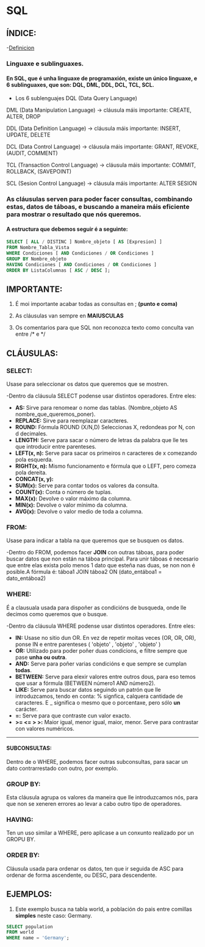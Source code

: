 # SQL

## ÍNDICE:
-[Definicion](#Linguaxe-e-sublinguaxes.)

### Linguaxe e sublinguaxes.
#### En SQL, que é unha linguaxe de programaxión, existe un único linguaxe, e 6 sublinguaxes, que son: DQL, DML, DDL, DCL, TCL, SCL.
- Los 6 sublenguajes
DQL (Data Query Language)

DML (Data Manipulation Language) -> cláusula máis importante: CREATE, ALTER, DROP

DDL (Data Definition Language) -> cláusula máis importante: INSERT, UPDATE, DELETE

DCL (Data Control Language) -> cláusula máis importante: GRANT, REVOKE, (AUDIT, COMMENT)

TCL (Transaction Control Language) -> cláusula máis importante: COMMIT, ROLLBACK, (SAVEPOINT)

SCL (Sesion Control Language) -> cláusula máis importante: ALTER SESION


### As cláusulas serven para poder facer consultas, combinando estas, datos de táboas, e buscando a maneira máis eficiente para mostrar o resultado que nós queremos.
#### A estructura que debemos seguir é a seguinte:
```sql
SELECT [ ALL / DISTINC ] Nombre_objeto [ AS [Expresion] ]
FROM Nombre_Tabla_Vista 
WHERE Condiciones [ AND Condiciones / OR Condiciones ]
GROUP BY Nombre_objeto
HAVING Condiciones [ AND Condiciones / OR Condiciones ]
ORDER BY ListaColumnas [ ASC / DESC ];
```
## IMPORTANTE:

1) É moi importante acabar todas as consultas en ; **(punto e coma)**

2) As cláusulas van sempre en **MAIUSCULAS**

3) Os comentarios para que SQL non reconozca texto como conculta van entre /* e */

## CLÁUSULAS:

### **SELECT:** 
Usase para seleccionar os datos que queremos que se mostren.

-Dentro da cláusula SELECT podense usar distintos operadores. Entre eles:

* **AS:** Sirve para renomear o nome das tablas. (Nombre_objeto AS nombre_que_queremos_poner).
* **REPLACE:** Sirve para reemplazar caracteres.
* **ROUND:** Fórmula ROUND (X/N,D) Seleccionas X, redondeas por N, con d decimales.
* **LENGTH:** Serve para sacar o número de letras da palabra que lle tes que introducir entre parenteses.
* **LEFT(x, n):** Serve para sacar os primeiros n caracteres de x comezando pola esquerda.
* **RIGHT(x, n):** Mismo funcionamento e fórmula que o LEFT, pero comeza pola dereita.
* **CONCAT(x, y):**
* **SUM(x):** Serve para contar todos os valores da consulta.
* **COUNT(x):** Conta o número de tuplas.
* **MAX(x):** Devolve o valor máximo da columna.
* **MIN(x):** Devolve o valor mínimo da columna.
* **AVG(x):** Devolve o valor medio de toda a columna.

### **FROM:** 
Usase para indicar a tabla na que queremos que se busquen os datos.

 -Dentro do FROM, podemos facer **JOIN** con outras táboas, para poder buscar datos que non están na táboa principal. Para unir táboas é necesario que entre elas exista polo menos 1 dato que esteña nas duas, se non non é posible.A fórmula é:
 táboa1 JOIN táboa2 ON (dato_entáboa1 = dato_entáboa2)

### **WHERE:** 
É a clausuala usada para dispoñer as condicións de busqueda, onde lle decimos como queremos que o busque.

 -Dentro da cláusula WHERE podense usar distintos operadores. Entre eles:

  * **IN:** Usase no sitio dun OR. En vez de repetir moitas veces (OR, OR, OR), ponse IN e entre parenteses ( 'objeto' , 'objeto' , 'objeto' )
  * **OR:** Utilizado para poder poñer duas condicions, e filtre sempre que pase **unha ou outra**.
  * **AND:** Serve para poñer varias condicións e que sempre se cumplan **todas**.
  * **BETWEEN:** Serve para elexir valores entre outros dous, para eso temos que usar a fórmula (BETWEEN número1 AND número2).
  * **LIKE:** Serve para buscar datos seguindo un patrón que lle introduzcamos, tendo en conta: % signfica, calquera cantidade de caracteres. E _ significa o mesmo que o porcentaxe, pero sólo **un** carácter.
  * **=:** Serve para que contraste cun valor exacto.
  * **>= <= > >:** Maior igual, menor igual, maior, menor. Serve para contrastar con valores numéricos.
  * **
  
  #### SUBCONSULTAS:
  Dentro de o WHERE, podemos facer outras subconsultas, para sacar un dato contrarrestado con outro, por exemplo.
  
### **GROUP BY:** 
Esta cláusula agrupa os valores da maneira que lle introduzcamos nós, para que non se xeneren errores ao levar a cabo outro tipo de operadores.

### **HAVING:** 
Ten un uso similar a WHERE, pero aplicase a un conxunto realizado por un GROPU BY.

### **ORDER BY:** 
Cláusula usada para ordenar os datos, ten que ir seguida de ASC para ordenar de forma ascendente, ou DESC, para descendente.
 
## EJEMPLOS:

1. Este exemplo busca na tabla world, a población do pais entre comillas **simples** neste caso: Germany.
```sql
SELECT population
FROM world
WHERE name = 'Germany';
```
